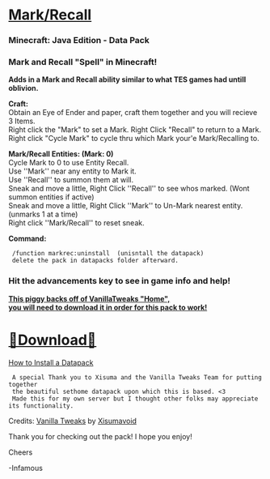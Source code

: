 # [Mark/Recall]()  
### Minecraft: Java Edition - Data Pack

### Mark and Recall "Spell" in Minecraft!  
__Adds in a Mark and Recall ability similar to what TES games had untill oblivion.__    

__Craft:__  
Obtain an Eye of Ender and paper, craft them together and you will recieve 3 Items.  
Right click the "Mark" to set a Mark.  Right Click "Recall" to return to a Mark.  
Right click "Cycle Mark" to cycle thru which Mark your'e Mark/Recalling to.  

__Mark/Recall Entities: (Mark: 0)__  
Cycle Mark to 0 to use Entity Recall.  
Use ''Mark'' near any entity to Mark it.  
Use ''Recall'' to summon them at will.  
Sneak and move a little, Right Click ''Recall'' to see whos marked. (Wont summon entities if active)  
Sneak and move a little, Right Click ''Mark'' to Un-Mark nearest entity.  (unmarks 1 at a time)  
Right click ''Mark/Recall'' to reset sneak.    

__Command:__  

     /function markrec:uninstall  (unisntall the datapack)      
     delete the pack in datapacks folder afterward.

### Hit the advancements key to see in game info and help!

__[This piggy backs off of VanillaTweaks "Home",  
you will need to download it in order for this pack to work!](https://vanillatweaks.net/picker/datapacks/)__  

# [🔗Download🔗](https://github.com/InfamousMusicify/Mark-Recall/archive/refs/heads/master.zip)   
[How to Install a Datapack](https://youtu.be/JHEjZlVlqGE)   
     
     A special Thank you to Xisuma and the Vanilla Tweaks Team for putting together 
     the beautiful sethome datapack upon which this is based. <3
     Made this for my own server but I thought other folks may appreciate its functionality.
     
Credits:
[Vanilla Tweaks](https://vanillatweaks.net/) by [Xisumavoid](https://www.xisumavoid.com/vanillatweaks)  

Thank you for checking out the pack!  I hope you enjoy!
     
Cheers  

-Infamous
